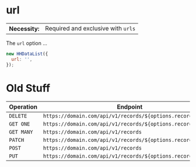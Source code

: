 # url

<table class="options-table">
  <tr>
    <th>Necessity:</th>
    <td>Required and exclusive with <code>urls</code></td>
  </tr>
</table>

The `url` option ...

``` js nonum
new HHDataList({
  url: '',
});
```

# Old Stuff

|Operation|Endpoint|
|-|-|
|`DELETE`|`https://domain.com/api/v1/records/${options.recordIdField}`|
|`GET ONE`|`https://domain.com/api/v1/records/${options.recordIdField}`|
|`GET MANY`|`https://domain.com/api/v1/records`|
|`PATCH`|`https://domain.com/api/v1/records/${options.recordIdField}`|
|`POST`|`https://domain.com/api/v1/records`|
|`PUT`|`https://domain.com/api/v1/records/${options.recordIdField}`|
